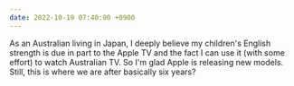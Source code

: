 ```yaml
---
date: 2022-10-19 07:40:00 +0900
---
```


As an Australian living in Japan, I deeply believe my children's English strength is due in part to the Apple TV and the fact I can use it (with some effort) to watch Australian TV. So I'm glad Apple is releasing new models. Still, this is where we are after basically six years?
